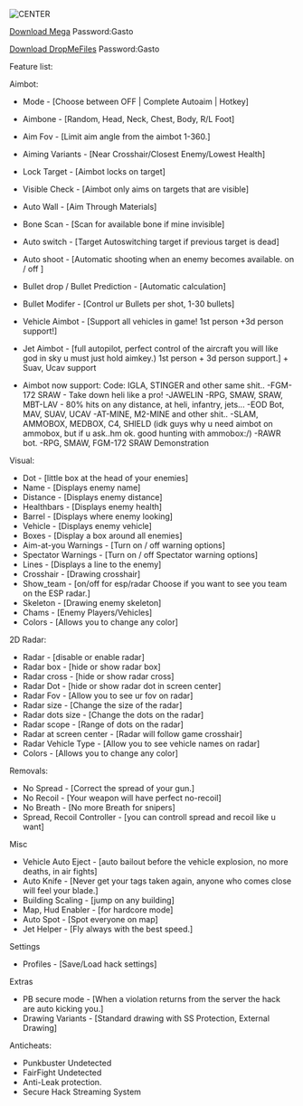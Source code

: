 ![CENTER](https://i0.wp.com/ropoxcheats.ru/storage/2018/11/BF4screan2.jpg?ssl=1)

[Download Mega](https://mega.nz/file/i1pHhRDb#uY4llsCd2nihKQB4ZaIRJLDq0DimWMFtJaVTpO-BJb8)
Password:Gasto

[Download DropMeFiles](https://dropmefiles.com/srRKZ)
Password:Gasto


Feature list:


Aimbot:

- Mode - [Choose between OFF | Complete Autoaim | Hotkey]
- Aimbone - [Random, Head, Neck, Chest, Body, R/L Foot]
- Aim Fov - [Limit aim angle from the aimbot 1-360.]
- Aiming Variants - [Near Crosshair/Closest Enemy/Lowest Health]
- Lock Target - [Aimbot locks on target]
- Visible Check - [Aimbot only aims on targets that are visible]
- Auto Wall - [Aim Through Materials]
- Bone Scan - [Scan for available bone if mine invisible]
- Auto switch - [Target Autoswitching target if previous target is dead]
- Auto shoot - [Automatic shooting when an enemy becomes available. on / off ]
- Bullet drop / Bullet Prediction - [Automatic calculation]
- Bullet Modifer - [Control ur Bullets per shot, 1-30 bullets]
- Vehicle Aimbot - [Support all vehicles in game! 1st person +3d person support!]
- Jet Aimbot - [full autopilot, perfect control of the aircraft you will like god in sky u must just hold aimkey.) 1st person + 3d person support.] + Suav, Ucav support

- Aimbot now support:
Code:
IGLA, STINGER and other same shit..
-FGM-172 SRAW - Take down heli like a pro!
-JAWELIN
-RPG, SMAW, SRAW, MBT-LAV - 80% hits on any distance, at heli, infantry, jets...
-EOD Bot, MAV, SUAV, UCAV
-AT-MINE, M2-MINE and other shit..
-SLAM, AMMOBOX, MEDBOX, C4, SHIELD (idk guys why u need aimbot on ammobox, but if u ask..hm ok. good hunting with ammobox:/)
-RAWR bot.
-RPG, SMAW, FGM-172 SRAW Demonstration



Visual:

- Dot - [little box at the head of your enemies]
- Name - [Displays enemy name]
- Distance - [Displays enemy distance]
- Healthbars - [Displays enemy health]
- Barrel - [Displays where enemy looking]
- Vehicle - [Displays enemy vehicle]
- Boxes - [Display a box around all enemies]
- Aim-at-you Warnings - [Turn on / off warning options]
- Spectator Warnings - [Turn on / off Spectator warning options]
- Lines - [Displays a line to the enemy]
- Crosshair - [Drawing crosshair]
- Show_team - [on/off for esp/radar Choose if you want to see you team on the ESP radar.]
- Skeleton - [Drawing enemy skeleton]
- Chams - [Enemy Players/Vehicles]
- Colors - [Allows you to change any color]

2D Radar:

- Radar - [disable or enable radar]
- Radar box - [hide or show radar box]
- Radar cross - [hide or show radar cross]
- Radar Dot - [hide or show radar dot in screen center]
- Radar Fov - [Allow you to see ur fov on radar]
- Radar size - [Change the size of the radar]
- Radar dots size - [Change the dots on the radar]
- Radar scope - [Range of dots on the radar]
- Radar at screen center - [Radar will follow game crosshair]
- Radar Vehicle Type - [Allow you to see vehicle names on radar]
- Colors - [Allows you to change any color]

Removals:

- No Spread - [Correct the spread of your gun.]
- No Recoil - [Your weapon will have perfect no-recoil]
- No Breath - [No more Breath for snipers]
- Spread, Recoil Controller - [you can controll spread and recoil like u want]

Misc

- Vehicle Auto Eject - [auto bailout before the vehicle explosion, no more deaths, in air fights]
- Auto Knife - [Never get your tags taken again, anyone who comes close will feel your blade.]
- Building Scaling - [jump on any building]
- Map, Hud Enabler - [for hardcore mode]
- Auto Spot - [Spot everyone on map]
- Jet Helper - [Fly always with the best speed.]

Settings

- Profiles - [Save/Load hack settings]

Extras

- PB secure mode - [When a violation returns from the server the hack are auto kicking you.]
- Drawing Variants - [Standard drawing with SS Protection, External Drawing]

Anticheats:

- Punkbuster Undetected
- FairFight Undetected
- Anti-Leak protection.
- Secure Hack Streaming System
